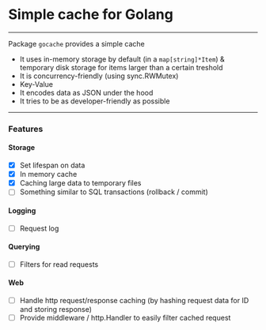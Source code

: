# Simple cache for Golang

---

Package `gocache` provides a simple cache

- It uses in-memory storage by default (in a `map[string]*Item`) & temporary disk storage for items larger than a certain treshold
- It is concurrency-friendly (using sync.RWMutex)
- Key-Value
- It encodes data as JSON under the hood
- It tries to be as developer-friendly as possible

---

### Features

#### Storage

- [x] Set lifespan on data
- [x] In memory cache
- [x] Caching large data to temporary files
- [ ] Something similar to SQL transactions (rollback / commit)

#### Logging

- [ ] Request log

#### Querying

- [ ] Filters for read requests

#### Web

- [ ] Handle http request/response caching (by hashing request data for ID and storing response)
- [ ] Provide middleware / http.Handler to easily filter cached request
